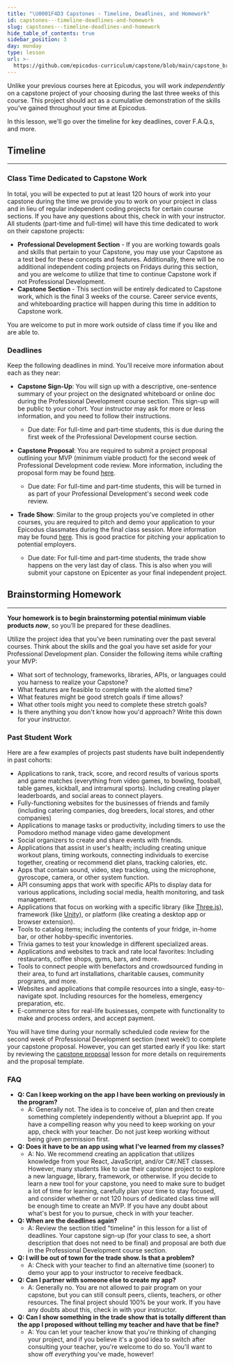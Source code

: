 ```yaml
---
title: "\U0001F4D3 Capstones - Timeline, Deadlines, and Homework"
id: capstones---timeline-deadlines-and-homework
slug: capstones---timeline-deadlines-and-homework
hide_table_of_contents: true
sidebar_position: 3
day: monday
type: lesson
url: >-
  https://github.com/epicodus-curriculum/capstone/blob/main/capstone_brainstorming.md
---
```


Unlike your previous courses here at Epicodus, you will work _independently_ on a capstone project of your choosing during the last three weeks of this course. This project should act as a cumulative demonstration of the skills you’ve gained throughout your time at Epicodus.

In this lesson, we'll go over the timeline for key deadlines, cover F.A.Q.s, and more.

## Timeline
---

### Class Time Dedicated to Capstone Work

In total, you will be expected to put at least 120 hours of work into your capstone during the time we provide you to work on your project in class and in lieu of regular independent coding projects for certain course sections. If you have any questions about this, check in with your instructor. All students (part-time and full-time) will have this time dedicated to work on their capstone projects:

* **Professional Development Section** - If you are working towards goals and skills that pertain to your Capstone, you may use your Capstone as a test bed for these concepts and features. Additionally, there will be no additional independent coding projects on Fridays during this section, and you are welcome to utilize that time to continue Capstone work if not Professional Development.
* **Capstone Section** - This section will be entirely dedicated to Capstone work, which is the final 3 weeks of the course. Career service events, and whiteboarding practice will happen during this time in addition to Capstone work.

You are welcome to put in more work outside of class time if you like and are able to. 

### Deadlines

Keep the following deadlines in mind. You’ll receive more information about each as they near:

* **Capstone Sign-Up**: You will sign up with a descriptive, one-sentence summary of your project on the designated whiteboard or online doc during the Professional Development course section. This sign-up will be public to your cohort. Your instructor may ask for more or less information, and you need to follow their instructions.

    *  Due date: For full-time and part-time students, this is due during the first week of the Professional Development course section.

* **Capstone Proposal**:  You are required to submit a project proposal outlining your MVP (minimum viable product) for the second week of Professional Development code review. More information, including the proposal form may be found [here](/capstone/capstone-week-2/capstones---sign-ups-and-proposal).

    *  Due date: For full-time and part-time students, this will be turned in as part of your Professional Development's second week code review. 

* **Trade Show**:  Similar to the group projects you've completed in other courses, you are required to pitch and demo your application to your Epicodus classmates during the final class session. More information may be found [here](/capstone/capstone-week-2/capstones---future-section-overview). This is good practice for pitching your application to potential employers.

    *  Due date: For full-time and part-time students, the trade show happens on the very last day of class. This is also when you will submit your capstone on Epicenter as your final independent project.

## Brainstorming Homework
---

**Your homework is to begin brainstorming potential minimum viable products _now_**, so you’ll be prepared for these deadlines.

Utilize the project idea that you've been ruminating over the past several courses. Think about the skills and the goal you have set aside for your Professional Development plan. Consider the following items while crafting your MVP:

* What sort of technology, frameworks, libraries, APIs, or languages could you harness to realize your Capstone? 
* What features are feasible to complete with the alotted time?
* What features might be good stretch goals if time allows?
* What other tools might you need to complete these stretch goals?
* Is there anything you don't know how you'd approach? Write this down for your instructor.

### Past Student Work

Here are a few examples of projects past students have built independently in past cohorts:

* Applications to rank, track, score, and record results of various sports and game matches (everything from video games, to bowling, foosball, table games, kickball, and intramural sports). Including creating player leaderboards, and social areas to connect players.
* Fully-functioning websites for the businesses of friends and family (including catering companies, dog breeders, local stores, and other companies)
* Applications to manage tasks or productivity, including timers to use the Pomodoro method manage video game development
* Social organizers to create and share events with friends.
* Applications that assist in user's health; including creating unique workout plans, timing workouts, connecting individuals to exercise together, creating or recommend diet plans, tracking calories, etc.
* Apps that contain sound, video, step tracking, using the microphone, gyroscope, camera, or other system function.
* API consuming apps that work with specific APIs to display data for various applications, including social media, health monitoring, and task management.
* Applications that focus on working with a specific library (like [Three.js](https://threejs.org/)), framework (like [Unity](https://unity.com/)), or platform (like creating a desktop app or browser extension).
* Tools to catalog items; including the contents of your fridge, in-home bar, or other hobby-specific inventories.
* Trivia games to test your knowledge in different specialized areas.
* Applications and websites to track and rate local favorites: Including restaurants, coffee shops, gyms, bars, and more.
* Tools to connect people with benefactors and crowdsourced funding in their area, to fund art installations, charitable causes, community programs, and more.
* Websites and applications that compile resources into a single, easy-to-navigate spot. Including resources for the homeless, emergency preparation, etc.
* E-commerce sites for real-life businesses, compete with functionality to make and process orders, and accept payment.  

You will have time during your normally scheduled code review for the second week of Professional Development section (next week!) to complete your capstone proposal. However, you can get started early if you like: start by reviewing the [capstone proposal](/capstone/capstone-week-2/capstones---sign-ups-and-proposal) lesson for more details on requirements and the proposal template. 

### FAQ

* **Q: Can I keep working on the app I have been working on previously in the program?**
  * A: Generally not. The idea is to conceive of, plan and then create something completely independently without a blueprint app. If you have a compelling reason why you need to keep working on your app, check with your teacher. Do not just keep working without being given permission first.
* **Q: Does it have to be an app using what I've learned from my classes?**
  * A: No. We recommend creating an application that utilizes knowledge from your React, JavaScript, and/or C#/.NET classes. However, many students like to use their capstone project to explore a new language, library, framework, or otherwise. If you decide to learn a new tool for your capstone, you need to make sure to budget a lot of time for learning, carefully plan your time to stay focused, and consider whether or not 120 hours of dedicated class time will be enough time to create an MVP. If you have any doubt about what's best for you to pursue, check in with your teacher.
* **Q: When are the deadlines again?**
  * A: Review the section titled "timeline" in this lesson for a list of deadlines. Your capstone  sign-up (for your class to see, a short description that does not need to be final) and proposal are both due in the Professional Development course section.
* **Q: I will be out of town for the trade show. Is that a problem?**
  * A: Check with your teacher to find an alternative time (sooner) to demo your app to your instructor to receive feedback.
* **Q: Can I partner with someone else to create my app?**
  * A: Generally no. You are not allowed to pair program on your capstone, but you can still consult peers, clients, teachers, or other resources. The final project should 100% be your work. If you have any doubts about this, check in with your instructor.
* **Q: Can I show something in the trade show that is totally different than the app I proposed without telling my teacher and have that be fine?**
  * A: You can let your teacher know that you're thinking of changing your project, and if you believe it's a good idea to switch after consulting your teacher, you're welcome to do so. You'll want to show off *everything* you've made, however!

